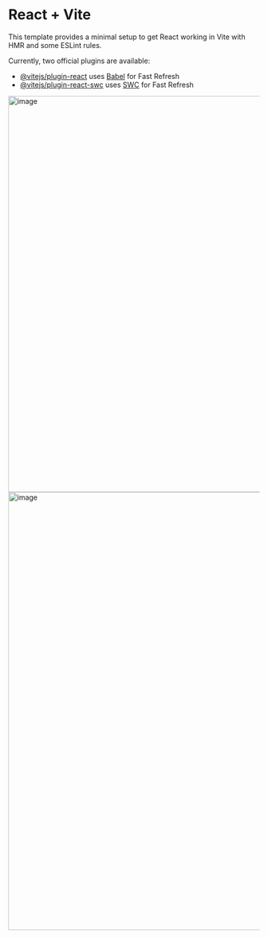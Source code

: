 # React + Vite

This template provides a minimal setup to get React working in Vite with HMR and some ESLint rules.

Currently, two official plugins are available:

- [@vitejs/plugin-react](https://github.com/vitejs/vite-plugin-react/blob/main/packages/plugin-react/README.md) uses [Babel](https://babeljs.io/) for Fast Refresh
- [@vitejs/plugin-react-swc](https://github.com/vitejs/vite-plugin-react-swc) uses [SWC](https://swc.rs/) for Fast Refresh

<img width="794" alt="image" src="https://github.com/erkan4534/dynamic_form/assets/8522891/f35fccac-614a-472c-a8e7-44650bd7bcbd">



<img width="878" alt="image" src="https://github.com/erkan4534/dynamic_form/assets/8522891/639950f6-96be-4a94-a063-4563796999fb">

